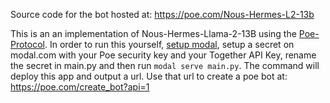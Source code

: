 Source code for the bot hosted at: https://poe.com/Nous-Hermes-L2-13b

This is an an implementation of Nous-Hermes-Llama-2-13B using the
[Poe-Protocol](https://developer.poe.com/api-bots/poe-protocol-specification). In order
to run this yourself, [setup modal](https://modal.com/docs/guide#getting-started), setup
a secret on modal.com with your Poe security key and your Together API Key, rename the
secret in main.py and then run `modal serve main.py`. The command will deploy this app
and output a url. Use that url to create a poe bot at: https://poe.com/create_bot?api=1
